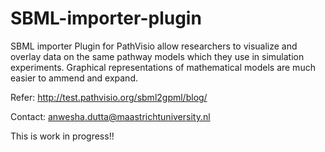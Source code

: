 SBML-importer-plugin
====================
SBML importer Plugin for PathVisio allow researchers to visualize and overlay data on the same pathway models which they use in simulation experiments.
Graphical representations of mathematical models are much easier to ammend and expand.

Refer: http://test.pathvisio.org/sbml2gpml/blog/

Contact: anwesha.dutta@maastrichtuniversity.nl

This is work in progress!!


 
